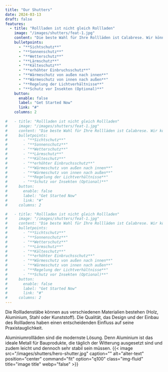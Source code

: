 ```yaml
---
title: "Our Shutters"
date: 2024-03-13
draft: false
features:
  - title: "Rollladen ist nicht gleich Rollladen"
    image: "/images/shutters/feat-1.jpg"
    content: "Die beste Wahl für Ihre Rollläden ist Calabrese. Wir können Ihnen Rollläden mit diesen Eigenschaften anbieten:"
    bulletpoints:
      - "**Sichtschutz**"
      - "**Sonnenschutz**"
      - "**Wetterschutz**"
      - "**Lärmschutz**"
      - "**Kälteschutz**"
      - "**erhöhter Einbruchsschutz**"
      - "**Wärmeschutz von außen nach innen**"
      - "**Wärmeschutz von innen nach außen**"
      - "**Regelung der Lichtverhältnisse**"
      - "**Schutz vor Insekten (Optional)**"
    button:
      enable: false
      label: "Get Started Now"
      link: "#"
    columns: 2
  
#   - title: "Rollladen ist nicht gleich Rollladen"
#     image: "/images/shutters/feat-1.jpg"
#     content: "Die beste Wahl für Ihre Rollläden ist Calabrese. Wir können Ihnen Rollläden mit diesen Eigenschaften anbieten:"
#     bulletpoints:
#       - "**Sichtschutz**"
#       - "**Sonnenschutz**"
#       - "**Wetterschutz**"
#       - "**Lärmschutz**"
#       - "**Kälteschutz**"
#       - "**erhöhter Einbruchsschutz**"
#       - "**Wärmeschutz von außen nach innen**"
#       - "**Wärmeschutz von innen nach außen**"
#       - "**Regelung der Lichtverhältnisse**"
#       - "**Schutz vor Insekten (Optional)**"
#     button:
#       enable: false
#       label: "Get Started Now"
#       link: "#"
#     columns: 2

#   - title: "Rollladen ist nicht gleich Rollladen"
#     image: "/images/shutters/feat-1.jpg"
#     content: "Die beste Wahl für Ihre Rollläden ist Calabrese. Wir können Ihnen Rollläden mit diesen Eigenschaften anbieten:"
#     bulletpoints:
#       - "**Sichtschutz**"
#       - "**Sonnenschutz**"
#       - "**Wetterschutz**"
#       - "**Lärmschutz**"
#       - "**Kälteschutz**"
#       - "**erhöhter Einbruchsschutz**"
#       - "**Wärmeschutz von außen nach innen**"
#       - "**Wärmeschutz von innen nach außen**"
#       - "**Regelung der Lichtverhältnisse**"
#       - "**Schutz vor Insekten (Optional)**"
#     button:
#       enable: false
#       label: "Get Started Now"
#       link: "#"
#     columns: 2
---
```


Die Rollladenstäbe können aus verschiedenen Materialien bestehen (Holz, Aluminium, Stahl oder Kunststoff). Die Qualität, das Design und der Einbau des Rollladens haben einen entscheidenden Einfluss auf seine Praxistauglichkeit.

Aluminiumrollläden sind die modernste Lösung. Denn Aluminium ist das ideale Metall für Bauprodukte, die täglich der Witterung ausgesetzt sind und zudem leicht und dennoch sehr stabil sein müssen.
{{< image src="/images/shutters/hero-shutter.jpg" caption="" alt="alter-text" position="center" command="fit" option="q100" class="img-fluid" title="image title"  webp="false" >}}
